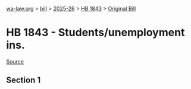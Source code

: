 [wa-law.org](/) > [bill](/bill/) > [2025-26](/bill/2025-26/) > [HB 1843](/bill/2025-26/hb/1843/) > [Original Bill](/bill/2025-26/hb/1843/1/)

# HB 1843 - Students/unemployment ins.

[Source](http://lawfilesext.leg.wa.gov/biennium/2025-26/Pdf/Bills/House%20Bills/1843.pdf)

## Section 1